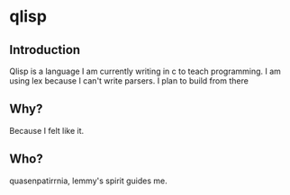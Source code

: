 # qlisp

## Introduction

Qlisp is a language I am currently writing in c to teach programming. I am using lex because I can't write parsers. I plan to build from there

## Why?

Because I felt like it.

## Who?

quasenpatirrnia, lemmy's spirit guides me.
